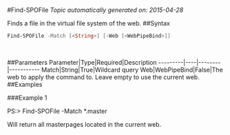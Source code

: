 #Find-SPOFile
*Topic automatically generated on: 2015-04-28*

Finds a file in the virtual file system of the web.
##Syntax
```powershell
Find-SPOFile -Match [<String>] [-Web [<WebPipeBind>]]
```
&nbsp;

##Parameters
Parameter|Type|Required|Description
---------|----|--------|-----------
Match|String|True|Wildcard query
Web|WebPipeBind|False|The web to apply the command to. Leave empty to use the current web.
##Examples

###Example 1
    
PS:> Find-SPOFile -Match *.master

Will return all masterpages located in the current web.

